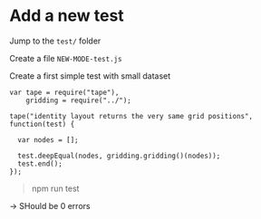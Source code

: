 # Add a new test


Jump to the `test/` folder

Create a file `NEW-MODE-test.js`

Create a first simple test with small dataset

```
var tape = require("tape"),
    gridding = require("../");

tape("identity layout returns the very same grid positions", function(test) {

  var nodes = [];

  test.deepEqual(nodes, gridding.gridding()(nodes));
  test.end();
});
```

> npm run test

-> SHould be 0 errors
